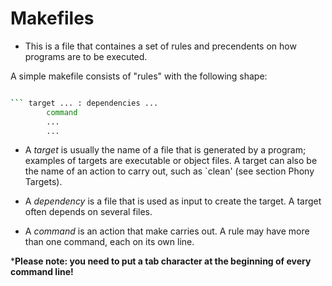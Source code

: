 # Makefiles
- This is a file that containes a set of rules and precendents on how programs are to be executed.

A simple makefile consists of "rules" with the following shape:

```sh

``` target ... : dependencies ...
        command
        ...
        ...
```
- A *target* is usually the name of a file that is generated by a program; examples of targets are executable or object files. A target can also be the name of an action to carry out, such as `clean' (see section Phony Targets).

- A *dependency* is a file that is used as input to create the target. A target often depends on several files.

- A *command* is an action that make carries out. A rule may have more than one command, each on its own line. 

***Please note: you need to put a tab character at the beginning of every command line!**


